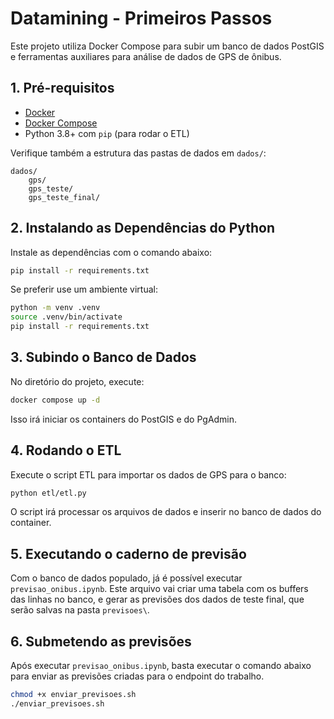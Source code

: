 # Datamining - Primeiros Passos

Este projeto utiliza Docker Compose para subir um banco de dados PostGIS e ferramentas auxiliares para análise de dados de GPS de ônibus.

## 1. Pré-requisitos

- [Docker](https://www.docker.com/get-started)
- [Docker Compose](https://docs.docker.com/compose/)
- Python 3.8+ com `pip` (para rodar o ETL)

Verifique também a estrutura das pastas de dados em `dados/`:

```
dados/
    gps/
    gps_teste/
    gps_teste_final/
```

## 2. Instalando as Dependências do Python

Instale as dependências com o comando abaixo:

```bash
pip install -r requirements.txt
```

Se preferir use um ambiente virtual:

```bash
python -m venv .venv
source .venv/bin/activate
pip install -r requirements.txt
```

## 3. Subindo o Banco de Dados

No diretório do projeto, execute:

```bash
docker compose up -d
```

Isso irá iniciar os containers do PostGIS e do PgAdmin.

## 4. Rodando o ETL

Execute o script ETL para importar os  dados de GPS para o banco:

```bash
python etl/etl.py
```

O script irá processar os arquivos de dados e inserir no banco de dados do container.

## 5. Executando o caderno de previsão

Com o banco de dados populado, já é possível executar `previsao_onibus.ipynb`. Este arquivo vai criar uma tabela com os buffers das linhas no banco, e gerar as previsões dos dados de teste final, que serão salvas na pasta `previsoes\`.

## 6. Submetendo as previsões

Após executar `previsao_onibus.ipynb`, basta executar o comando abaixo para enviar as previsões criadas para o endpoint do trabalho.

```bash
chmod +x enviar_previsoes.sh
./enviar_previsoes.sh
```